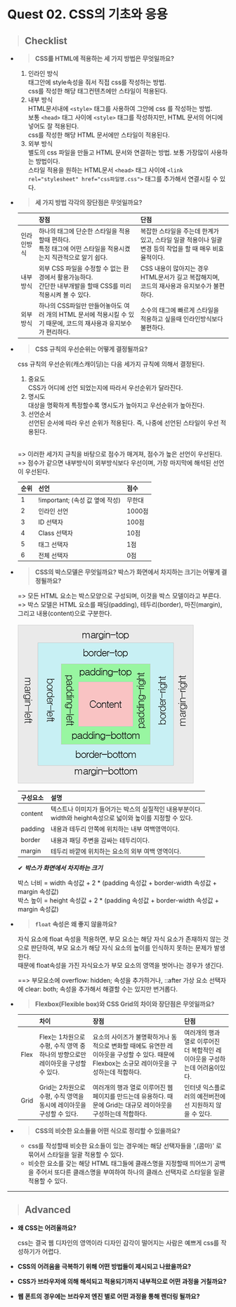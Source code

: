 # Quest 02. CSS의 기초와 응용

>## Checklist
* >**CSS를 HTML에 적용하는 세 가지 방법은 무엇일까요?**
    1. 인라인 방식 
        <br>태그안에 style속성을 줘서 직접 css를 작성하는 방법.
        <br>css를 작성한 해당 태그컨텐츠에만 스타일이 적용된다.
    2. 내부 방식
        <br>HTML문서내에 `<style>` 태그를 사용하여 그안에 css 를 작성하는 방법.
        <br>보통 `<head>` 태그 사이에 `<style>` 태그를 작성하지만, HTML 문서의 어디에 넣어도 잘 적용된다.
        <br> css를 작성한 해당 HTML 문서에만 스타일이 적용된다.
    3. 외부 방식
        <br> 별도의 css 파일을 만들고 HTML 문서와 연결하는 방법. 보통 가장많이 사용하는 방법이다. 
        <br> 스타일 적용을 원하는 HTML문서 `<head>` 태그 사이에 `<link rel="stylesheet" href="css파일명.css">` 태그를 추가해서 연결시킬 수 있다.
        
* >**세 가지 방법 각각의 장단점은 무엇일까요?**
     
     ||장점|단점|
     |---|---|---|
     |인라인방식|하나의 태그에 단순한 스타일을 적용할때 편하다.<br>특정 태그에 어떤 스타일을 적용시켰는지 직관적으로 알기 쉽다.|복잡한 스타일을 주는데 한계가 있고, 스타일 일괄 적용이나 일괄 변경 등의 작업을 할 때 매우 비효율적이다.|
     |내부방식|외부 CSS 파일을 수정할 수 없는 환경에서 활용가능하다. <br>간단한 내부개발을 할때 CSS를 미리 적용시켜 볼 수 있다.|CSS 내용이 많아지는 경우 HTML문서가 길고 복잡해지며, 코드의 재사용과 유지보수가 불편하다.|
     |외부방식|하나의 CSS파일만 만들어놓아도 여러 개의 HTML 문서에 적용시킬 수 있기 때문에, 코드의 재사용과 유지보수가 편리하다.|소수의 태그에 빠르게 스타일을 적용하고 싶을때 인라인방식보다 불편하다.|

* >**CSS 규칙의 우선순위는 어떻게 결정될까요?**
     
    css 규칙의 우선순위(캐스캐이딩)는 다음 세가지 규칙에 의해서 결정된다.   
     1. 중요도   
        CSS가 어디에 선언 되었는지에 따라서 우선순위가 달라진다.
     2. 명시도   
        대상을 명확하게 특정할수록 명시도가 높아지고 우선순위가 높아진다.
     3. 선언순서   
        선언된 순서에 따라 우선 순위가 적용된다. 즉, 나중에 선언된 스타일이 우선 적용된다.   
        
    <br> => 이러한 세가지 규칙을 바탕으로 점수가 매겨져, 점수가 높은 선언이 우선된다.   
    => 점수가 같으면 내부방식이 외부방식보다 우선이며, 가장 마지막에 해석된 선언이 우선된다. 

    |순위| 선언| 점수
    |---|---|---|
    |1|!important; (속성 값 옆에 작성)|무한대|
    |2|인라인 선언|1000점|
    |3|ID 선택자|100점|
    |4|Class 선택자|10점|
    |5|태그 선택자|1점|
    |6|전체 선택자|0점|

* >**CSS의 박스모델은 무엇일까요? 박스가 화면에서 차지하는 크기는 어떻게 결정될까요?**   
   
   => 모든 HTML 요소는 박스모양으로 구성되며, 이것을 박스 모델이라고 부른다.   
   => 박스 모델은 HTML 요소를 패딩(padding), 테두리(border), 마진(margin), 그리고 내용(content)으로 구분한다.
   <br><br><img src="img_css_boxmodel.png">
      
  |구성요소|설명|
  |---|---|
  |content|텍스트나 이미지가 들어가는 박스의 실질적인 내용부분이다. <br>width와 height속성으로 넓이와 높이를 지정할 수 있다.|
  |padding|내용과 테두리 안쪽에 위치하는 내부 여백영역이다.|
  |border|내용과 패딩 주변을 감싸는 테두리이다.|
  |margin|테두리 바깥에 위치하는 요소의 외부 여백 영역이다.|

  ✔ ***박스가 화면에서 차지하는 크기***    

  박스 너비 = width 속성값 + 2 * (padding 속성값 + border-width 속성값 + margin 속성값)   
  박스 높이 = height 속성값 + 2 * (padding 속성값 + border-width 속성값 + margin 속성값)

* >**`float` 속성은 왜 좋지 않을까요?**   
      
     자식 요소에 float 속성을 적용하면, 부모 요소는 해당 자식 요소가 존재하지 않는 것으로 판단하여, 부모 요소가 해당 자식 요소의 높이를 인식하지 못하는 문제가 발생한다.  
     때문에 float속성을 가진 자식요소가 부모 요소의 영역을 벗어나는 경우가 생긴다.   
     
     ==> 부모요소에 overflow: hidden; 속성을 추가하거나, ::after 가상 요소 선택자에 clear: both; 속성을 추가해서 해결할 수는 있지만 번거롭다.
* >**Flexbox(Flexible box)와 CSS Grid의 차이와 장단점은 무엇일까요?**
    
    ||차이|장점|단점|
    |---|---|---|---|
    |Flex|Flex는 1차원으로 수평, 수직 영역 중 하나의 방향으로만 레이아웃을 구성할 수 있다.|요소의 사이즈가 불명확하거나 동적으로 변화할 때에도 유연한 레이아웃을 구성할 수 있다. 때문에 Flexbox는 소규모 레이아웃을 구성하는데 적합하다.|여러개의 행과 열로 이루어진 더 복합적인 레이아웃을 구성하는데 어려움이있다.|
    |Grid|Grid는 2차원으로 수평, 수직 영역을 동시에 레이아웃을 구성할 수 있다.|여러개의 행과 열로 이루어진 웹페이지를 만드는데 유용하다. 때문에 Grid는 대규모 레이아웃을 구성하는데 적합하다.|인터넷 익스플로러의 예전버전에선 지원하지 않을 수 있다.|
* >**CSS의 비슷한 요소들을 어떤 식으로 정리할 수 있을까요?**
   
   * css를 작성할때 비슷한 요소들이 있는 경우에는 해당 선택자들을 ',(콤마)' 로 묶어서 스타일을 일괄 적용할 수 있다.
   * 비슷한 요소를 갖는 해당 HTML 태그들에 클래스명을 지정할때 띄어쓰기 공백을 주어서 또다른 클래스명을 부여하여 하나의 클래스 선택자로  스타일을 일괄 적용할 수 있다.
---

>## Advanced
* **왜 CSS는 어려울까요?**
    
    css는 결국 웹 디자인의 영역이라 디자인 감각이 떨어지는 사람은 예쁘게 css를 작성하기가 어렵다.
* **CSS의 어려움을 극복하기 위해 어떤 방법들이 제시되고 나왔을까요?**
* **CSS가 브라우저에 의해 해석되고 적용되기까지 내부적으로 어떤 과정을 거칠까요?**
* **웹 폰트의 경우에는 브라우저 엔진 별로 어떤 과정을 통해 렌더링 될까요?**